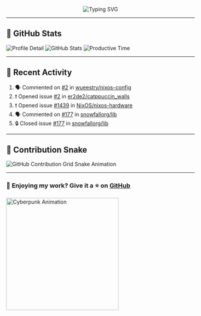 <p align="center">
  <img src="https://readme-typing-svg.demolab.com/?lines=Hi+There!+I'm+Phuc+Lee+👋;I'm+a+Noob!+and+I+love+learning+new+things!&font=Fira+Code&size=22&pause=100&color=7AA2F7&width=600&height=75&center=true&vCenter=true&multiline=true&repeat=true" alt="Typing SVG">
</p>

---

## 🚀 GitHub Stats

![Profile Detail](http://github-profile-summary-cards.vercel.app/api/cards/profile-details?username=phucleeuwu&theme=transparent)
![GitHub Stats](http://github-profile-summary-cards.vercel.app/api/cards/stats?username=phucleeuwu&theme=transparent)
![Productive Time](http://github-profile-summary-cards.vercel.app/api/cards/productive-time?username=phucleeuwu&theme=transparent&utcOffset=8)

---

## 📝 Recent Activity

<!--START_SECTION:activity-->
1. 🗣 Commented on [#2](https://github.com/wueestry/nixos-config/issues/2#issuecomment-2782120970) in [wueestry/nixos-config](https://github.com/wueestry/nixos-config)
2. ❗ Opened issue [#2](https://github.com/er2de2/catppuccin_walls/issues/2) in [er2de2/catppuccin_walls](https://github.com/er2de2/catppuccin_walls)
3. ❗ Opened issue [#1439](https://github.com/NixOS/nixos-hardware/issues/1439) in [NixOS/nixos-hardware](https://github.com/NixOS/nixos-hardware)
4. 🗣 Commented on [#177](https://github.com/snowfallorg/lib/issues/177#issuecomment-2781003453) in [snowfallorg/lib](https://github.com/snowfallorg/lib)
5. 🔒 Closed issue [#177](https://github.com/snowfallorg/lib/issues/177) in [snowfallorg/lib](https://github.com/snowfallorg/lib)
<!--END_SECTION:activity-->

<!--START_SECTION:waka-->
<!--END_SECTION:waka-->

---

## 🐍 Contribution Snake

<picture>
  <source media="(prefers-color-scheme: dark)" srcset="https://raw.githubusercontent.com/phucleeuwu/phucleeuwu/output/github-contribution-grid-snake-dark.svg">
  <source media="(prefers-color-scheme: light)" srcset="https://raw.githubusercontent.com/phucleeuwu/phucleeuwu/output/github-contribution-grid-snake.svg">
  <img alt="GitHub Contribution Grid Snake Animation" src="https://raw.githubusercontent.com/phucleeuwu/phucleeuwu/output/github-contribution-grid-snake.svg">
</picture>

---

### 💙 **Enjoying my work?** Give it a ⭐ on **[GitHub](https://github.com/phucleeuwu)**

<p align="left">
  <img src="https://media.giphy.com/media/u5sgL5pks5JXKHcVZo/giphy.gif" width="300" alt="Cyberpunk Animation">
</p>
